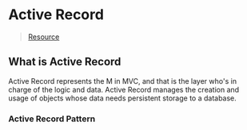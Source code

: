 # Active Record

> [Resource](https://guides.rubyonrails.org/active_record_basics.html) 

## What is Active Record

Active Record represents the M in MVC, and that is the layer who's in charge of the logic and data. Active Record  manages the creation and usage of objects whose data needs persistent storage to a database.

### Active Record Pattern

